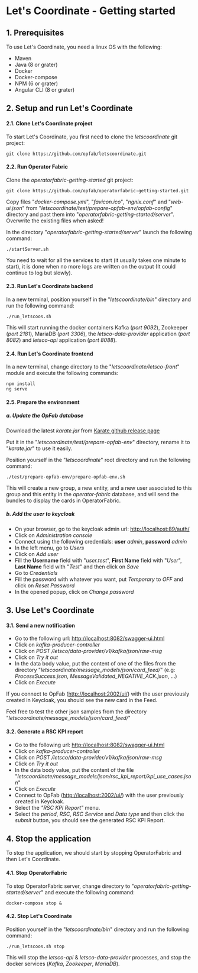 <!-- Copyright (c) 2020 RTE (https://www.rte-france.com)                                                  -->
<!-- Copyright (c) 2020 RTE international (https://www.rte-international.com)                             -->
<!-- See AUTHORS.txt                                                                                      -->
<!-- This document is subject to the terms of the Creative Commons Attribution 4.0 International license. -->
<!-- If a copy of the license was not distributed with this                                               -->
<!-- file, You can obtain one at https://creativecommons.org/licenses/by/4.0/.                            -->
<!-- SPDX-License-Identifier: CC-BY-4.0                                                                   -->

# Let's Coordinate - Getting started

## 1. Prerequisites

To use Let's Coordinate, you need a linux OS with the following:

* Maven
* Java (8 or grater)
* Docker
* Docker-compose
* NPM (6 or grater) 
* Angular CLI (8 or grater)

## 2. Setup and run Let's Coordinate

#### 2.1. Clone Let's Coordinate project

To start Let's Coordinate, you first need to clone the *letscoordinate* git project:
```
git clone https://github.com/opfab/letscoordinate.git
```

#### 2.2. Run Operator Fabric

Clone the *operatorfabric-getting-started* git project:
```
git clone https://github.com/opfab/operatorfabric-getting-started.git
```

Copy files "*docker-compose.yml*", "*favicon.ico*", "*ngnix.conf*" and "*web-ui.json*" from "*letscoordinate/test/prepare-opfab-env/opfab-config*" directory and past them into "*operatorfabric-getting-started/server*". Overwrite the existing files when asked!

In the directory "*operatorfabric-getting-started/server*" launch the following command:
```
./startServer.sh 
```

You need to wait for all the services to start (it usually takes one minute to start), it is done when no more logs are written on the output (It could continue to log but slowly).

#### 2.3. Run Let's Coordinate backend

In a new terminal, position yourself in the "*letscoordinate/bin*" directory and run the following command:

```
./run_letscoos.sh
```

This will start running the docker containers Kafka (*port 9092*), Zookeeper (*port 2181*), MariaDB (*port 3306*), the *letsco-data-provider* application (*port 8082*) and *letsco-api* application (*port 8088*).

#### 2.4. Run Let's Coordinate frontend

In a new terminal, change directory to the "*letscoordinate/letsco-front*" module and execute the following commands:

```
npm install
ng serve
```

#### 2.5. Prepare the environment

##### a. Update the OpFab database

Download the latest *karate.jar* from [Karate github release page](https://github.com/intuit/karate/releases/)

Put it in the "*letscoordinate/test/prepare-opfab-env*" directory, rename it to "*karate.jar*" to use it easily.

Position yourself in the "*letscoordinate*" root directory and run the following command:

```
./test/prepare-opfab-env/prepare-opfab-env.sh
```

This will create a new group, a new entity, and a new user associated to this group and this entity in the *operator-fabric* database, and will send the bundles to display the cards in OperatorFabric.

##### b. Add the user to keycloak

- On your browser, go to the keycloak admin url: [http://localhost:89/auth/](http://localhost:89/auth/)
- Click on *Administration console*
- Connect using the following credentials: **user** *admin*, **password** *admin*
- In the left menu, go to *Users*
- Click on *Add user*
- Fill the **Username** field with "*user.test*", **First Name** field with "*User*", **Last Name** field with "*Test*" and then click on *Save*
- Go to *Credentials*
- Fill the password with whatever you want, put *Temporary* to *OFF* and click on *Reset Password*
- In the opened popup, click on *Change password*

## 3. Use Let's Coordinate

#### 3.1. Send a new notification

- Go to the following url: [http://localhost:8082/swagger-ui.html](http://localhost:8082/swagger-ui.html)
- Click on *kafka-producer-controller*
- Click on *POST /letsco/data-provider/v1/kafka/json/raw-msg*
- Click on *Try it out*
- In the data body value, put the content of one of the files from the directory "*letscoordinate/message_models/json/card_feed/*" (e.g: *ProcessSuccess.json*, *MessageValidated_NEGATIVE_ACK.json*, ...)
- Click on *Execute*

If you connect to OpFab ([http://localhost:2002/ui/](http://localhost:2002/ui/)) with the user previously created in Keycloak, you should see the new card in the Feed.

Feel free to test the other json samples from the directory "*letscoordinate/message_models/json/card_feed/*" 

#### 3.2. Generate a RSC KPI report

- Go to the following url: [http://localhost:8082/swagger-ui.html](http://localhost:8082/swagger-ui.html)
- Click on *kafka-producer-controller*
- Click on *POST /letsco/data-provider/v1/kafka/json/raw-msg*
- Click on *Try it out*
- In the data body value, put the content of the file "*letscoordinate/message_models/json/rsc_kpi_report/kpi_use_cases.json*"
- Click on *Execute*
- Connect to OpFab ([http://localhost:2002/ui/](http://localhost:2002/ui/)) with the user previously created in Keycloak.
- Select the *"RSC KPI Report"* menu.
- Select the *period*, *RSC*, *RSC Service* and *Data type* and then click the *submit* button, you should see the generated RSC KPI Report.

## 4. Stop the application

To stop the application, we should start by stopping OperatorFabric and then Let's Coordinate.

#### 4.1. Stop OperatorFabric

To stop OperatorFabric server, change directory to "*operatorfabric-getting-started/server*" and execute the following command:

```
docker-compose stop &
```

#### 4.2. Stop Let's Coordinate

Position yourself in the "*letscoordinate/bin*" directory and run the following command:

```
./run_letscoos.sh stop
```

This will stop the *letsco-api* & *letsco-data-provider* processes, and stop the docker services (*Kafka*, *Zookeeper*, *MariaDB*).
